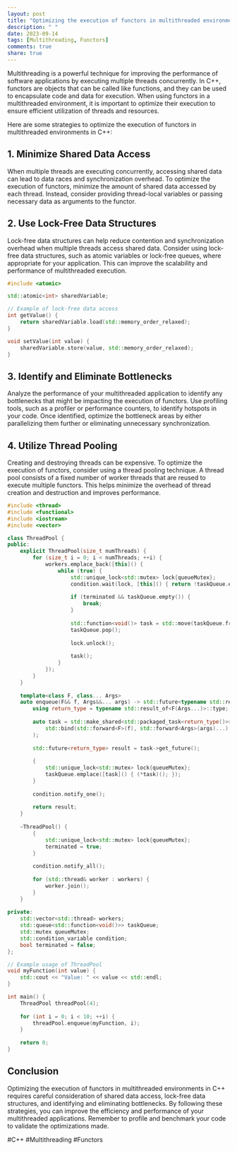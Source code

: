 ```yaml
---
layout: post
title: "Optimizing the execution of functors in multithreaded environments in C++"
description: " "
date: 2023-09-14
tags: [Multithreading, Functors]
comments: true
share: true
---
```


Multithreading is a powerful technique for improving the performance of software applications by executing multiple threads concurrently. In C++, functors are objects that can be called like functions, and they can be used to encapsulate code and data for execution. When using functors in a multithreaded environment, it is important to optimize their execution to ensure efficient utilization of threads and resources.

Here are some strategies to optimize the execution of functors in multithreaded environments in C++:

## 1. Minimize Shared Data Access

When multiple threads are executing concurrently, accessing shared data can lead to data races and synchronization overhead. To optimize the execution of functors, minimize the amount of shared data accessed by each thread. Instead, consider providing thread-local variables or passing necessary data as arguments to the functor.

## 2. Use Lock-Free Data Structures

Lock-free data structures can help reduce contention and synchronization overhead when multiple threads access shared data. Consider using lock-free data structures, such as atomic variables or lock-free queues, where appropriate for your application. This can improve the scalability and performance of multithreaded execution.

```cpp
#include <atomic>

std::atomic<int> sharedVariable;

// Example of lock-free data access
int getValue() {
    return sharedVariable.load(std::memory_order_relaxed);
}

void setValue(int value) {
    sharedVariable.store(value, std::memory_order_relaxed);
}
```

## 3. Identify and Eliminate Bottlenecks

Analyze the performance of your multithreaded application to identify any bottlenecks that might be impacting the execution of functors. Use profiling tools, such as a profiler or performance counters, to identify hotspots in your code. Once identified, optimize the bottleneck areas by either parallelizing them further or eliminating unnecessary synchronization.

## 4. Utilize Thread Pooling

Creating and destroying threads can be expensive. To optimize the execution of functors, consider using a thread pooling technique. A thread pool consists of a fixed number of worker threads that are reused to execute multiple functors. This helps minimize the overhead of thread creation and destruction and improves performance.

```cpp
#include <thread>
#include <functional>
#include <iostream>
#include <vector>

class ThreadPool {
public:
    explicit ThreadPool(size_t numThreads) {
        for (size_t i = 0; i < numThreads; ++i) {
            workers.emplace_back([this]() {
                while (true) {
                    std::unique_lock<std::mutex> lock{queueMutex};
                    condition.wait(lock, [this]() { return !taskQueue.empty() || terminated; });
                    
                    if (terminated && taskQueue.empty()) {
                        break;
                    }
                    
                    std::function<void()> task = std::move(taskQueue.front());
                    taskQueue.pop();
                    
                    lock.unlock();
                    
                    task();
                }
            });
        }
    }
    
    template<class F, class... Args>
    auto enqueue(F&& f, Args&&... args) -> std::future<typename std::result_of<F(Args...)>::type> {
        using return_type = typename std::result_of<F(Args...)>::type;
        
        auto task = std::make_shared<std::packaged_task<return_type()>>(
            std::bind(std::forward<F>(f), std::forward<Args>(args)...)
        );
        
        std::future<return_type> result = task->get_future();
        
        {
            std::unique_lock<std::mutex> lock{queueMutex};
            taskQueue.emplace([task]() { (*task)(); });
        }
        
        condition.notify_one();
        
        return result;
    }
    
    ~ThreadPool() {
        {
            std::unique_lock<std::mutex> lock{queueMutex};
            terminated = true;
        }
        
        condition.notify_all();
        
        for (std::thread& worker : workers) {
            worker.join();
        }
    }
    
private:
    std::vector<std::thread> workers;
    std::queue<std::function<void()>> taskQueue;
    std::mutex queueMutex;
    std::condition_variable condition;
    bool terminated = false;
};

// Example usage of ThreadPool
void myFunction(int value) {
    std::cout << "Value: " << value << std::endl;
}

int main() {
    ThreadPool threadPool(4);
    
    for (int i = 0; i < 10; ++i) {
        threadPool.enqueue(myFunction, i);
    }
    
    return 0;
}
```

## Conclusion

Optimizing the execution of functors in multithreaded environments in C++ requires careful consideration of shared data access, lock-free data structures, and identifying and eliminating bottlenecks. By following these strategies, you can improve the efficiency and performance of your multithreaded applications. Remember to profile and benchmark your code to validate the optimizations made.

#C++ #Multithreading #Functors